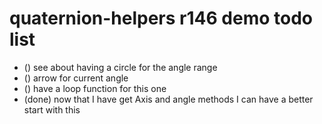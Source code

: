 # quaternion-helpers r146 demo todo list

* () see about having a circle for the angle range
* () arrow for current angle
* () have a loop function for this one 
* (done) now that I have get Axis and angle methods I can have a better start with this



